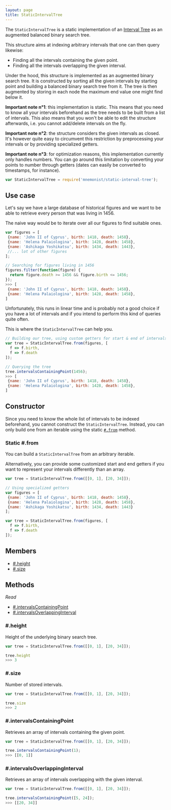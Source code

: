 ```yaml
---
layout: page
title: StaticIntervalTree
---
```


The `StaticIntervalTree` is a static implementation of an [Interval Tree](https://en.wikipedia.org/wiki/Interval_tree) as an augmented balanced binary search tree.

This structure aims at indexing arbitrary intervals that one can then query likewise:

* Finding all the intervals containing the given point.
* Finding all the intervals overlapping the given interval.

Under the hood, this structure is implemented as an augmented binary search tree. It is constructed by sorting all the given intervals by starting point and building a balanced binary search tree from it. The tree is then augmented by storing in each node the maximum end value one might find below it.

**Important note n°1**: this implementation is static. This means that you need to know all your intervals beforehand as the tree needs to be built from a list of intervals. This also means that you won't be able to edit the structure afterwards, i.e. you cannot add/delete intervals on the fly.

**Important note n°2**: the structure considers the given intervals as closed. It's however quite easy to circumvent this restriction by preprocessing your intervals or by providing specialized getters.

**Important note n°3**: for optimization reasons, this implementation currently only handles numbers. You can go around this limitation by converting your points to number through getters (dates can easily be converted to timestamps, for instance).

```js
var StaticIntervalTree = require('mnemonist/static-interval-tree');
```

## Use case

Let's say we have a large database of historical figures and we want to be able to retrieve every person that was living in 1456.

The naive way would be to iterate over all our figures to find suitable ones.

```js
var figures = [
 {name: 'John II of Cyprus', birth: 1418, death: 1458},
 {name: 'Helena Palaiologina', birth: 1428, death: 1458},
 {name: 'Ashikaga Yoshikatsu', birth: 1434, death: 1443},
 //... lot of other figures
];

// Searching for figures living in 1456
figures.filter(function(figure) {
  return figure.death >= 1456 && figure.birth <= 1456;
});
>>> [
 {name: 'John II of Cyprus', birth: 1418, death: 1458},
 {name: 'Helena Palaiologina', birth: 1428, death: 1458},
]
```

Unfortunately, this runs in linear time and is probably not a good choice if you have a lot of intervals and if you intend to perform this kind of queries quite often.

This is where the `StaticIntervalTree` can help you.

```js
// Building our tree, using custom getters for start & end of intervals
var tree = StaticIntervalTree.from(figures, [
  f => f.birth,
  f => f.death
]);

// Querying the tree
tree.intervalsContainingPoint(1456);
>>> [
 {name: 'John II of Cyprus', birth: 1418, death: 1458},
 {name: 'Helena Palaiologina', birth: 1428, death: 1458},
]
```

## Constructor

Since you need to know the whole list of intervals to be indexed beforehand, you cannot construct the `StaticIntervalTree`. Instead, you can only build one from an iterable using the static [`#.from`](#static-from) method.

### Static #.from

You can build a `StaticIntervalTree` from an arbitrary iterable.

Alternatively, you can provide some customized start and end getters if you want to represent your intervals differently than an array.

```js
var tree = StaticIntervalTree.from([[0, 1], [20, 34]]);

// Using specialized getters
var figures = [
 {name: 'John II of Cyprus', birth: 1418, death: 1458},
 {name: 'Helena Palaiologina', birth: 1428, death: 1458},
 {name: 'Ashikaga Yoshikatsu', birth: 1434, death: 1443}
];

var tree = StaticIntervalTree.from(figures, [
  f => f.birth,
  f => f.death
]);
```

## Members

* [#.height](#height)
* [#.size](#size)

## Methods

*Read*

* [#.intervalsContainingPoint](#peintervalsontainingoint)
* [#.intervalsOverlappingInterval](#intervalsoverlappinginterval)

### #.height

Height of the underlying binary search tree.

```js
var tree = StaticIntervalTree.from([[0, 1], [20, 34]]);

tree.height
>>> 3
```

### #.size

Number of stored intervals.

```js
var tree = StaticIntervalTree.from([[0, 1], [20, 34]]);

tree.size
>>> 2
```

### #.intervalsContainingPoint

Retrieves an array of intervals containing the given point.

```js
var tree = StaticIntervalTree.from([[0, 1], [20, 34]]);

tree.intervalsContainingPoint(1);
>>> [[0, 1]]
```

### #.intervalsOverlappingInterval

Retrieves an array of intervals overlapping with the given interval.

```js
var tree = StaticIntervalTree.from([[0, 1], [20, 34]]);

tree.intervalsContainingPoint([5, 24]);
>>> [[20, 34]]
```

